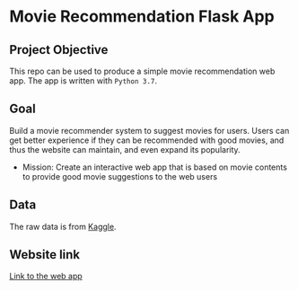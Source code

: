 # Movie Recommendation Flask App

## Project Objective 
This repo can be used to produce a simple movie recommendation web app. The app is written with `Python 3.7`.


## Goal
Build a movie recommender system to suggest movies for users. Users can get better experience if they can be recommended with good movies, and thus the website can maintain, and even expand its popularity. 

* Mission: Create an interactive web app that is based on movie contents to provide good movie suggestions to the web users


## Data
The raw data is from [Kaggle](https://www.kaggle.com/rounakbanik/the-movies-dataset/data). 


## Website link
[Link to the web app](http://final-deploy-dev.us-west-2.elasticbeanstalk.com/)
